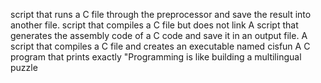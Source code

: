script that runs a C file through the preprocessor and save the result into another file.
script that compiles a C file but does not link
A script that generates the assembly code of a C code and save it in an output file.
A script that compiles a C file and creates an executable named cisfun
A C program that prints exactly "Programming is like building a multilingual puzzle
